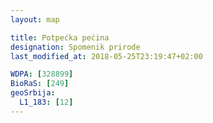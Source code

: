 ```yaml
---
layout: map

title: Potpećka pećina
designation: Spomenik prirode
last_modified_at: 2018-05-25T23:19:47+02:00

WDPA: [328899]
BioRaS: [249]
geoSrbija:
  L1_183: [12]
---
```

